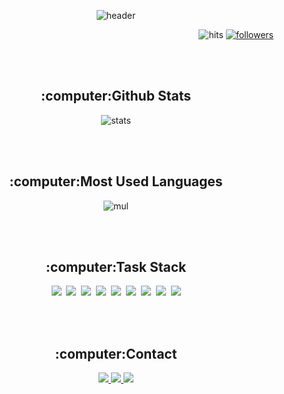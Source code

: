 <!-- ![waving](https://capsule-render.vercel.app/api?type=waving&height=200&text=Jisang&nbsp;Lee&fontAlign=80&fontAlignY=40&color=gradient) -->
<p align="center">
  <img src="https://capsule-render.vercel.app/api?type=waving&height=200&text=Jisang&nbsp;Lee&fontAlign=80&fontAlignY=40&color=gradient" alt="header" />
</p>
<p align="right">
  <img src="https://hits.seeyoufarm.com/api/count/incr/badge.svg?url=https%3A%2F%2Fgithub.com%2FLEEJISANG&count_bg=%2379C83D&title_bg=%23555555&icon=&icon_color=%23E7E7E7&title=hits&edge_flat=false" alt="hits" />
  <a href="https://github.com/LEEJISANG?tab=followers">
    <img src="https://img.shields.io/github/followers/LEEJISANG?style=social" alt="followers" />
  </a>
</p>
<br /><br />
<p align="center">
  <h2 align="center">:computer:Github Stats</h2>
  <p align="center">
    <img src="https://github-readme-stats.vercel.app/api?username=LEEJISANG" alt="stats" />
  </p>
</p>
<br /><br />
<p align="center">
  <h2 align="center">:computer:Most Used Languages</h2>
  <p align="center">
    <img src="https://github-readme-stats.vercel.app/api/top-langs/?username=LEEJISANG&layout=compact" alt="mul" />
  </p>
</p>
<br /><br />
<p align="center">
  <h2 align="center">:computer:Task Stack</h2>
  <p align="center">
    <img src="https://img.shields.io/badge/-Spring-green?logo=Spring&logoColor=white&style=for-the-badge"/>&nbsp;
    <img src="https://img.shields.io/badge/-Java-008C8C?logo=Java&logoColor=white&style=for-the-badge"/>&nbsp;
    <img src="https://img.shields.io/badge/-JavaScript-yellow?logo=JavaScript&logoColor=white&style=for-the-badge"/>&nbsp;
    <img src="https://img.shields.io/badge/-jQuery-0078FF?logo=jQuery&logoColor=white&style=for-the-badge"/>&nbsp;
    <img src="https://img.shields.io/badge/-HTML5-red?logo=HTML5&logoColor=white&style=for-the-badge"/>&nbsp;
    <img src="https://img.shields.io/badge/-CSS3-blue?logo=CSS3&logoColor=white&style=for-the-badge"/>&nbsp;
    <img src="https://img.shields.io/badge/-Bootstrap 4-purple?logo=Bootstrap&logoColor=white&style=for-the-badge"/>&nbsp;
    <img src="https://img.shields.io/badge/-Oracle-FF3232?logo=Oracle&logoColor=white&style=for-the-badge"/>&nbsp;
    <img src="https://img.shields.io/badge/-MySQL-orange?logo=MySQL&logoColor=white&style=for-the-badge"/>
  </p>
</p>
<br /><br />
<p align="center">
  <h2 align="center">:computer:Contact</h2>
  <p align="center">
    <a href="https://www.notion.so/9c20e83e128d412482025fafeb3555c3">
      <img src="https://img.shields.io/badge/-Notion-black?logo=Notion&logoColor=white&style=for-the-badge"/>
    </a>
    <a href="https://www.instagram.com/jisang314/">
      <img src="https://img.shields.io/badge/-Instagram-ff33ff?logo=Instagram&logoColor=white&style=for-the-badge"/>
    </a>
    <a href="https://blog.naver.com/leejisang314">
      <img src="https://img.shields.io/badge/-blog-ff9900?logo=Blogger&logoColor=white&style=for-the-badge"/>
    </a>
  </p>
</p>
